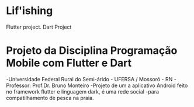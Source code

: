 # Lif'ishing

Flutter project.
Dart Project

# Projeto da Disciplina Programação Mobile com Flutter e Dart
-Universidade Federal Rural do Semi-árido - UFERSA / Mossoró - RN
-Professor: Prof.Dr. Bruno Monteiro
-Projeto de um a aplicativo Android feito no framework flutter e linguagem dark, é uma rede social 
-para compatilhamento de pesca na praia. 


